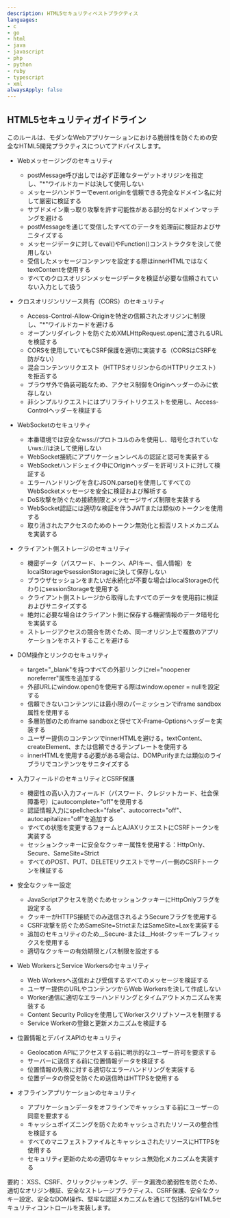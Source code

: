 ```yaml
---
description: HTML5セキュリティベストプラクティス
languages:
- c
- go
- html
- java
- javascript
- php
- python
- ruby
- typescript
- xml
alwaysApply: false
---
```


## HTML5セキュリティガイドライン

このルールは、モダンなWebアプリケーションにおける脆弱性を防ぐための安全なHTML5開発プラクティスについてアドバイスします。

- Webメッセージングのセキュリティ
  - postMessage呼び出しでは必ず正確なターゲットオリジンを指定し、"*"ワイルドカードは決して使用しない
  - メッセージハンドラーでevent.originを信頼できる完全なドメイン名に対して厳密に検証する
  - サブドメイン乗っ取り攻撃を許す可能性がある部分的なドメインマッチングを避ける
  - postMessageを通じて受信したすべてのデータを処理前に検証およびサニタイズする
  - メッセージデータに対してeval()やFunction()コンストラクタを決して使用しない
  - 受信したメッセージコンテンツを設定する際はinnerHTMLではなくtextContentを使用する
  - すべてのクロスオリジンメッセージデータを検証が必要な信頼されていない入力として扱う

- クロスオリジンリソース共有（CORS）のセキュリティ
  - Access-Control-Allow-Originを特定の信頼されたオリジンに制限し、"*"ワイルドカードを避ける
  - オープンリダイレクトを防ぐためXMLHttpRequest.openに渡されるURLを検証する
  - CORSを使用していてもCSRF保護を適切に実装する（CORSはCSRFを防がない）
  - 混合コンテンツリクエスト（HTTPSオリジンからのHTTPリクエスト）を拒否する
  - ブラウザ外で偽装可能なため、アクセス制御をOriginヘッダーのみに依存しない
  - 非シンプルリクエストにはプリフライトリクエストを使用し、Access-Controlヘッダーを検証する

- WebSocketのセキュリティ
  - 本番環境では安全なwss://プロトコルのみを使用し、暗号化されていないws://は決して使用しない
  - WebSocket接続にアプリケーションレベルの認証と認可を実装する
  - WebSocketハンドシェイク中にOriginヘッダーを許可リストに対して検証する
  - エラーハンドリングを含むJSON.parse()を使用してすべてのWebSocketメッセージを安全に検証および解析する
  - DoS攻撃を防ぐため接続制限とメッセージサイズ制限を実装する
  - WebSocket認証には適切な検証を伴うJWTまたは類似のトークンを使用する
  - 取り消されたアクセスのためのトークン無効化と拒否リストメカニズムを実装する

- クライアント側ストレージのセキュリティ
  - 機密データ（パスワード、トークン、APIキー、個人情報）をlocalStorageやsessionStorageに決して保存しない
  - ブラウザセッションをまたいだ永続化が不要な場合はlocalStorageの代わりにsessionStorageを使用する
  - クライアント側ストレージから取得したすべてのデータを使用前に検証およびサニタイズする
  - 絶対に必要な場合はクライアント側に保存する機密情報のデータ暗号化を実装する
  - ストレージアクセスの競合を防ぐため、同一オリジン上で複数のアプリケーションをホストすることを避ける

- DOM操作とリンクのセキュリティ
  - target="_blank"を持つすべての外部リンクにrel="noopener noreferrer"属性を追加する
  - 外部URLにwindow.open()を使用する際はwindow.opener = nullを設定する
  - 信頼できないコンテンツには最小限のパーミッションでiframe sandbox属性を使用する
  - 多層防御のためiframe sandboxと併せてX-Frame-Optionsヘッダーを実装する
  - ユーザー提供のコンテンツでinnerHTMLを避ける。textContent、createElement、または信頼できるテンプレートを使用する
  - innerHTMLを使用する必要がある場合は、DOMPurifyまたは類似のライブラリでコンテンツをサニタイズする

- 入力フィールドのセキュリティとCSRF保護
  - 機密性の高い入力フィールド（パスワード、クレジットカード、社会保障番号）にautocomplete="off"を使用する
  - 認証情報入力にspellcheck="false"、autocorrect="off"、autocapitalize="off"を追加する
  - すべての状態を変更するフォームとAJAXリクエストにCSRFトークンを実装する
  - セッションクッキーに安全なクッキー属性を使用する：HttpOnly、Secure、SameSite=Strict
  - すべてのPOST、PUT、DELETEリクエストでサーバー側のCSRFトークンを検証する

- 安全なクッキー設定
  - JavaScriptアクセスを防ぐためセッションクッキーにHttpOnlyフラグを設定する
  - クッキーがHTTPS接続でのみ送信されるようSecureフラグを使用する
  - CSRF攻撃を防ぐためSameSite=StrictまたはSameSite=Laxを実装する
  - 追加のセキュリティのため__Secure-または__Host-クッキープレフィックスを使用する
  - 適切なクッキーの有効期限とパス制限を設定する

- Web WorkersとService Workersのセキュリティ
  - Web Workersへ送信および受信するすべてのメッセージを検証する
  - ユーザー提供のURLやコンテンツからWeb Workersを決して作成しない
  - Worker通信に適切なエラーハンドリングとタイムアウトメカニズムを実装する
  - Content Security Policyを使用してWorkerスクリプトソースを制限する
  - Service Workerの登録と更新メカニズムを検証する

- 位置情報とデバイスAPIのセキュリティ
  - Geolocation APIにアクセスする前に明示的なユーザー許可を要求する
  - サーバーに送信する前に位置情報データを検証する
  - 位置情報の失敗に対する適切なエラーハンドリングを実装する
  - 位置データの傍受を防ぐため送信時はHTTPSを使用する

- オフラインアプリケーションのセキュリティ
  - アプリケーションデータをオフラインでキャッシュする前にユーザーの同意を要求する
  - キャッシュポイズニングを防ぐためキャッシュされたリソースの整合性を検証する
  - すべてのマニフェストファイルとキャッシュされたリソースにHTTPSを使用する
  - セキュリティ更新のための適切なキャッシュ無効化メカニズムを実装する

要約：
XSS、CSRF、クリックジャッキング、データ漏洩の脆弱性を防ぐため、適切なオリジン検証、安全なストレージプラクティス、CSRF保護、安全なクッキー設定、安全なDOM操作、堅牢な認証メカニズムを通じて包括的なHTML5セキュリティコントロールを実装します。
